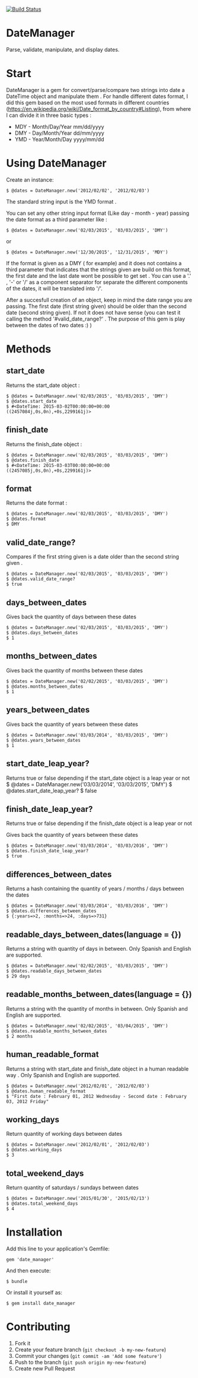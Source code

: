[![Build Status](https://semaphoreci.com/api/v1/projects/c1127eeb-9c13-44dd-baeb-155ce4a54493/425379/badge.svg)](https://semaphoreci.com/fegoa89/date-manager)
# DateManager

Parse, validate, manipulate, and display dates.

# Start

DateManager is a gem for convert/parse/compare two strings into date a DateTime object and manipulate them .
For handle different dates format, I did this gem based on the most used formats in different countries (https://en.wikipedia.org/wiki/Date_format_by_country#Listing), from where I can divide it in three basic types :

- MDY - Month/Day/Year mm/dd/yyyy
- DMY - Day/Month/Year dd/mm/yyyy
- YMD - Year/Month/Day yyyy/mm/dd

# Using DateManager

Create an instance:

    $ @dates = DateManager.new('2012/02/02', '2012/02/03')

The standard string input is the YMD format .

You can set any other string input format (Like day - month - year) passing the date format as a third parameter like :

    $ @dates = DateManager.new('02/03/2015', '03/03/2015', 'DMY')

or

    $ @dates = DateManager.new('12/30/2015', '12/31/2015', 'MDY')


If the format is given as a DMY ( for example) and it does not contains a third parameter that indicates that the strings given are build on this format, the first date and the last date wont be possible to get set .
You can use a '.' , '-' or '/' as a component separator for separate the different components of the dates, it will be translated into '/'.

After a succesfull creation of an object, keep in mind the date range you are passing. The first date (first string given) should be older than the second date (second string given). If not it does not have sense (you can test it calling the method '#valid_date_range?' . The purpose of this gem is play between the dates of two dates :) )

# Methods

## start_date
Returns the start_date object :

    $ @dates = DateManager.new('02/03/2015', '03/03/2015', 'DMY')
    $ @dates.start_date
    $ #<DateTime: 2015-03-02T00:00:00+00:00 ((2457084j,0s,0n),+0s,2299161j)>

## finish_date
Returns the finish_date object :

    $ @dates = DateManager.new('02/03/2015', '03/03/2015', 'DMY')
    $ @dates.finish_date
    $ #<DateTime: 2015-03-03T00:00:00+00:00 ((2457085j,0s,0n),+0s,2299161j)>

## format
Returns the date format :

    $ @dates = DateManager.new('02/03/2015', '03/03/2015', 'DMY')
    $ @dates.format
    $ DMY

## valid_date_range?

Compares if the first string given is a date older than the second string given .

    $ @dates = DateManager.new('02/03/2015', '03/03/2015', 'DMY')
    $ @dates.valid_date_range?
    $ true

## days_between_dates

Gives back the quantity of days between these dates

    $ @dates = DateManager.new('02/03/2015', '03/03/2015', 'DMY')
    $ @dates.days_between_dates
    $ 1

## months_between_dates

Gives back the quantity of months between these dates

    $ @dates = DateManager.new('02/02/2015', '03/03/2015', 'DMY')
    $ @dates.months_between_dates
    $ 1

## years_between_dates

Gives back the quantity of years between these dates

    $ @dates = DateManager.new('03/03/2014', '03/03/2015', 'DMY')
    $ @dates.years_between_dates
    $ 1

## start_date_leap_year?

Returns true or false depending if the start_date object is a leap year or not
    $ @dates = DateManager.new('03/03/2014', '03/03/2015', 'DMY')
    $ @dates.start_date_leap_year?
    $ false

## finish_date_leap_year?

Returns true or false depending if the finish_date object is a leap year or not

Gives back the quantity of years between these dates

    $ @dates = DateManager.new('03/03/2014', '03/03/2016', 'DMY')
    $ @dates.finish_date_leap_year?
    $ true

## differences_between_dates

Returns a hash containing the quantity of years / months / days between the dates

    $ @dates = DateManager.new('03/03/2014', '03/03/2016', 'DMY')
    $ @dates.differences_between_dates
    $ {:years=>2, :months=>24, :days=>731}

## readable_days_between_dates(language = {})

Returns a string with quantity of days in between. Only Spanish and English are supported.

    $ @dates = DateManager.new('02/02/2015', '03/03/2015', 'DMY')
    $ @dates.readable_days_between_dates
    $ 29 days

## readable_months_between_dates(language = {})

Returns a string with the quantity of months in between. Only Spanish and English are supported.

    $ @dates = DateManager.new('02/02/2015', '03/04/2015', 'DMY')
    $ @dates.readable_months_between_dates
    $ 2 months

## human_readable_format

Returns a string with start_date and finish_date object in a human readable way . Only Spanish and English are supported.

    $ @dates = DateManager.new('2012/02/01', '2012/02/03')
    $ @dates.human_readable_format
    $ "First date : February 01, 2012 Wednesday - Second date : February 03, 2012 Friday"

## working_days

Return quantity of working days between dates

    $ @dates = DateManager.new('2012/02/01', '2012/02/03')
    $ @dates.working_days
    $ 3

## total_weekend_days

Return quantity of saturdays / sundays between dates

    $ @dates = DateManager.new('2015/01/30', '2015/02/13')
    $ @dates.total_weekend_days
    $ 4

# Installation

Add this line to your application's Gemfile:

    gem 'date_manager'

And then execute:

    $ bundle

Or install it yourself as:

    $ gem install date_manager


# Contributing

1. Fork it
2. Create your feature branch (`git checkout -b my-new-feature`)
3. Commit your changes (`git commit -am 'Add some feature'`)
4. Push to the branch (`git push origin my-new-feature`)
5. Create new Pull Request
